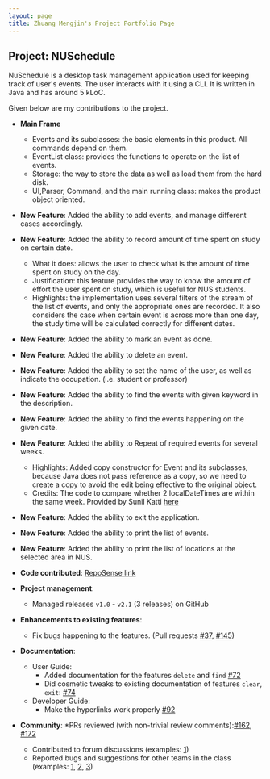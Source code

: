 ```yaml
---
layout: page
title: Zhuang Mengjin's Project Portfolio Page
---
```


## Project: NUSchedule

NuSchedule is a desktop task management application used for keeping track of user's events. The user interacts with it using a CLI. It is written in Java and has around 5 kLoC.

Given below are my contributions to the project.  

* **Main Frame**
  * Events and its subclasses: the basic elements in this product. All commands depend on them.
  * EventList class: provides the functions to operate on the list of events. 
  * Storage: the way to store the data as well as load them from the hard disk.
  * UI,Parser, Command, and the main running class: makes the product object oriented. 
  
* **New Feature**: Added the ability to add events, and manage different cases accordingly.
  
* **New Feature**: Added the ability to record amount of time spent on study on certain date.
  * What it does: allows the user to check what is the amount of time spent on study on the day.
  * Justification: this feature provides the way to know the amount of effort the user spent on study, which is useful for NUS students.
  * Highlights: the implementation uses several filters of the stream of the list of events, and only the appropriate ones are 
  recorded. It also considers the case when certain event is across more than one day, the study time will be calculated correctly
  for different dates.
 
* **New Feature**: Added the ability to mark an event as done.

* **New Feature**: Added the ability to delete an event.

* **New Feature**: Added the ability to set the name of the user, as well as indicate the occupation. (i.e. student or professor)

* **New Feature**: Added the ability to find the events with given keyword in the description.

* **New Feature**: Added the ability to find the events happening on the given date.

* **New Feature**: Added the ability to Repeat of required events for several weeks.
  * Highlights: Added copy constructor for Event and its subclasses, because Java does not pass reference as a copy, so 
  we need to create a copy to avoid the edit being effective to the original object.
  * Credits: The code to compare whether 2 localDateTimes are within the same week. 
  Provided by Sunil Katti [here](https://stackoverflow.com/a/56246095)  
  
* **New Feature**: Added the ability to exit the application.

* **New Feature**: Added the ability to print the list of events.  

* **New Feature**: Added the ability to print the list of locations at the selected area in NUS. 

* **Code contributed**: [RepoSense link](https://nus-cs2113-ay2021s1.github.io/tp-dashboard/#breakdown=true&search=Lee-Juntong&sort=groupTitle&sortWithin=title&since=2020-09-27&timeframe=commit&mergegroup=&groupSelect=groupByRepos&checkedFileTypes=docs~functional-code~test-code~other&tabOpen=true&tabType=authorship&tabAuthor=Lee-Juntong&tabRepo=AY2021S1-CS2113T-F14-4%2Ftp%5Bmaster%5D&authorshipIsMergeGroup=false&authorshipFileTypes=docs~functional-code~test-code~other)

* **Project management**:
  * Managed releases `v1.0` - `v2.1` (3 releases) on GitHub

* **Enhancements to existing features**:
  * Fix bugs happening to the features. (Pull requests [\#37](https://github.com/AY2021S1-CS2113T-F14-4/tp/pull/37), [\#145](https://github.com/AY2021S1-CS2113T-F14-4/tp/pull/145))

* **Documentation**:
  * User Guide:
    * Added documentation for the features `delete` and `find` [\#72]()
    * Did cosmetic tweaks to existing documentation of features `clear`, `exit`: [\#74]()
  * Developer Guide:
    * Make the hyperlinks work properly [\#92](https://github.com/AY2021S1-CS2113T-F14-4/tp/pull/92)

* **Community**:
  *PRs reviewed (with non-trivial review comments):[\#162](https://github.com/AY2021S1-CS2113T-F14-4/tp/pull/162), [\#172](https://github.com/AY2021S1-CS2113T-F14-4/tp/pull/172)
  * Contributed to forum discussions (examples: [1](https://github.com/nus-cs2113-AY2021S1/forum/issues/48#issuecomment-709282848))
  * Reported bugs and suggestions for other teams in the class (examples: [1](https://github.com/Lee-Juntong/ped/issues/9), [2](https://github.com/Lee-Juntong/ped/issues/13), [3](https://github.com/Lee-Juntong/ped/issues/14))
